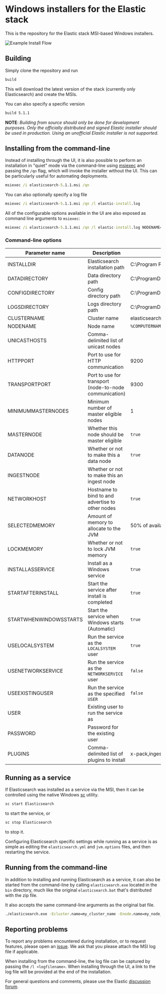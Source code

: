 # Windows installers for the Elastic stack

This is the repository for the Elastic stack MSI-based Windows installers.

![Example Install Flow](images/example-flow.gif)

## Building

Simply clone the repository and run

```bat
build
```

This will download the latest version of the stack (currently only Elasticsearch) and create the MSIs.

You can also specify a specific version

```bat
build 5.1.1
```

**NOTE**: *Building from source should only be done for development purposes.  Only the officially distributed and signed Elastic installer should be used in production. Using an unofficial Elastic installer is not supported.*

## Installing from the command-line

Instead of installing through the UI, it is also possible to perform an installation in "quiet" mode via the command-line using [msiexec](https://technet.microsoft.com/en-us/library/bb490936.aspx?f=255&MSPPError=-2147217396) and passing the `/qn` flag, which will invoke the installer without the UI.  This can be particularly useful for automating deployments.

```bat
msiexec /i elasticsearch-5.1.1.msi /qn
```

You can also optionally specify a log file

```bat
msiexec /i elasticsearch-5.1.1.msi /qn /l elastic-install.log
```

All of the configurable options available in the UI are also exposed as command line arguments to `msiexec`:

```bat
msiexec /i elasticsearch-5.1.1.msi /qn /l elastic-install.log NODENAME=my_node_name CLUSTERNAME=my_cluster_name
```

### Command-line options

| Parameter name                   | Description                      | Default value                    |
| -------------------------------- | -------------------------------- | -------------------------------- |
| INSTALLDIR                       | Elasticsearch installation path  | C:\Program Files\Elastic\Elasticsearch |
| DATADIRECTORY                    | Data directory path              | C:\ProgramData\Elastic\Elasticsearch\data |
| CONFIGDIRECTORY                  | Config directory path            | C:\ProgramData\Elastic\Elasticsearch\config |
| LOGSDIRECTORY                    | Logs directory path              | C:\ProgramData\Elastic\Elasticsearch\logs |
| CLUSTERNAME                      | Cluster name                     | elasticsearch |
| NODENAME                         | Node name                        | `%COMPUTERNAME%` |
| UNICASTHOSTS                     | Comma-delimited list of unicast nodes ||
| HTTPPORT                         | Port to use for HTTP communication | 9200 |
| TRANSPORTPORT                    | Port to use for transport (node-to-node communication) | 9300 |
| MINIMUMMASTERNODES               | Minimum number of master eligible nodes | 1 |
| MASTERNODE                       | Whether this node should be master eligible | `true` |
| DATANODE                         | Whether or not to make this a data node     | `true` |
| INGESTNODE                       | Whether or not to make this an ingest node| | `true` |
| NETWORKHOST                      | Hostname to bind to and advertise to other nodes | `true` |
| SELECTEDMEMORY                   | Amount of memory to allocate to the JVM | 50% of available RAM capped at 32GB |
| LOCKMEMORY                       | Whether or not to lock JVM memory           | `true` |
| INSTALLASSERVICE                 | Install as a Windows service                | `true` |
| STARTAFTERINSTALL                | Start the service after install is completed | `true` |
| STARTWHENWINDOWSSTARTS           | Start the service when Windows starts (Automatic) | `true` |
| USELOCALSYSTEM                   | Run the service as the `LOCALSYSTEM` user | `true` |
| USENETWORKSERVICE                | Run the service as the `NETWORKSERVICE` user | `false` |
| USEEXISTINGUSER                  | Run the service as the specified `USER` | `false` |
| USER                             | Existing user to run the service as     ||
| PASSWORD                         | Password for the existing user          ||
| PLUGINS                          | Comma-delimited list of plugins to install | x-pack,ingest-attachment,ingest-geoip |

## Running as a service

If Elasticsearch was installed as a service via the MSI, then it can be controlled using the native Windows [sc](https://technet.microsoft.com/en-us/library/bb490995.aspx) utility.

```bat
sc start Elasticsearch
```

to start the service, or

```bat
sc stop Elasticsearch
```

to stop it.

Configuring Elasticsearch specific settings while running as a service is as simple as editing the `elasticsearch.yml` and `jvm.options` files, and then restarting the service.

## Running from the command-line

In addition to installing and running Elasticsearch as a service, it can also be started from the command-line by calling `elasticsearch.exe` located in the `bin` directory, much like the original `elasticsearch.bat` that's distributed with the zip file.

It also accepts the same command-line arguments as the original bat file.

```bat
./elasticsearch.exe -Ecluster.name=my_cluster_name -Enode.name=my_node_name
```

## Reporting problems

To report any problems encountered during installation, or to request features, please open an [issue](https://github.com/elastic/windows-installers/issues).  We ask that you please attach the MSI log file if applicable.

When installing from the command-line, the log file can be captured by passing the `/l <logfilename>`.  When installing through the UI, a link to the log file will be provided at the end of the installation.

For general questions and comments, please use the Elastic [discussion forum](https://discuss.elastic.co/).
